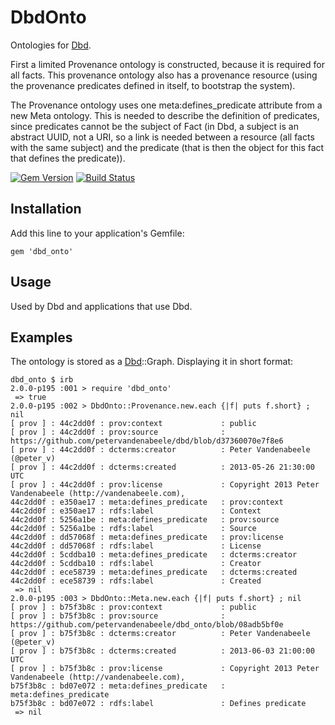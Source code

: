 # DbdOnto

Ontologies for [Dbd].

First a limited Provenance ontology is constructed, because it is required for all facts. This provenance ontology also has a provenance resource (using the provenance predicates defined in itself, to bootstrap the system).

The Provenance ontology uses one meta:defines_predicate attribute from a new Meta ontology. This is needed to describe the definition of predicates, since predicates cannot be the subject of Fact (in Dbd, a subject is an abstract UUID, not a URI, so a link is needed between a resource (all facts with the same subject) and the predicate (that is then the object for this fact that defines the predicate)).

[![Gem Version](https://badge.fury.io/rb/dbd_onto.png)](http://badge.fury.io/rb/dbd_onto)
[![Build Status](https://travis-ci.org/petervandenabeele/dbd_onto.png?branch=master)](http://travis-ci.org/petervandenabeele/dbd_onto)

## Installation

Add this line to your application's Gemfile:

    gem 'dbd_onto'

## Usage

Used by Dbd and applications that use Dbd.

## Examples

The ontology is stored as a [Dbd]::Graph. Displaying it in short format:

```
dbd_onto $ irb
2.0.0-p195 :001 > require 'dbd_onto'
 => true
2.0.0-p195 :002 > DbdOnto::Provenance.new.each {|f| puts f.short} ; nil
[ prov ] : 44c2dd0f : prov:context             : public
[ prov ] : 44c2dd0f : prov:source              : https://github.com/petervandenabeele/dbd/blob/d37360070e7f8e6
[ prov ] : 44c2dd0f : dcterms:creator          : Peter Vandenabeele (@peter_v)
[ prov ] : 44c2dd0f : dcterms:created          : 2013-05-26 21:30:00 UTC
[ prov ] : 44c2dd0f : prov:license             : Copyright 2013 Peter Vandenabeele (http://vandenabeele.com), 
44c2dd0f : e350ae17 : meta:defines_predicate   : prov:context
44c2dd0f : e350ae17 : rdfs:label               : Context
44c2dd0f : 5256a1be : meta:defines_predicate   : prov:source
44c2dd0f : 5256a1be : rdfs:label               : Source
44c2dd0f : dd57068f : meta:defines_predicate   : prov:license
44c2dd0f : dd57068f : rdfs:label               : License
44c2dd0f : 5cddba10 : meta:defines_predicate   : dcterms:creator
44c2dd0f : 5cddba10 : rdfs:label               : Creator
44c2dd0f : ece58739 : meta:defines_predicate   : dcterms:created
44c2dd0f : ece58739 : rdfs:label               : Created
 => nil
2.0.0-p195 :003 > DbdOnto::Meta.new.each {|f| puts f.short} ; nil
[ prov ] : b75f3b8c : prov:context             : public
[ prov ] : b75f3b8c : prov:source              : https://github.com/petervandenabeele/dbd_onto/blob/08adb5bf0e
[ prov ] : b75f3b8c : dcterms:creator          : Peter Vandenabeele (@peter_v)
[ prov ] : b75f3b8c : dcterms:created          : 2013-06-03 21:00:00 UTC
[ prov ] : b75f3b8c : prov:license             : Copyright 2013 Peter Vandenabeele (http://vandenabeele.com), 
b75f3b8c : bd07e072 : meta:defines_predicate   : meta:defines_predicate
b75f3b8c : bd07e072 : rdfs:label               : Defines predicate
 => nil 
```

[Dbd]:              https://github.com/petervandenabeele/dbd#readme
